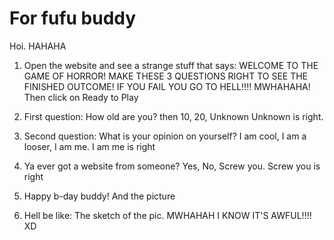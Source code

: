 # For fufu buddy
 Hoi. HAHAHA

1. Open the website and see a strange stuff that says: WELCOME TO THE GAME OF HORROR! MAKE THESE 3 QUESTIONS RIGHT TO SEE THE FINISHED OUTCOME! IF YOU FAIL YOU GO TO HELL!!!! MWHAHAHA! Then click on Ready to Play
2. First question: How old are you? then 10, 20, Unknown 
Unknown is right.
3. Second question: What is your opinion on yourself? I am cool, I am a looser, I am me. I am me is right
4. Ya ever got a website from someone? Yes, No, Screw you. Screw you is right

5. Happy b-day buddy!
And the picture

6. Hell be like: The sketch of the pic. MWHAHAH I KNOW IT'S AWFUL!!!! XD